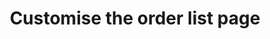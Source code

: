 ---
title: "Customise the order list page"
name: "channelmeta_trade"
key: "order_columns"
description: "Columns included on the order list page. Meta fields can be accessed as &quot;meta.some_value&quot;"
user_friendly_description: "Display the important order information your customers need to see. By default the order number, sales order number, date and order total are displayed."
default: "{
            &quot;ORDER NO.&quot;: &quot;order.id&quot;,
            &quot;SALES ORDER NO.&quot;: &quot;order.sources[0].source_order_code&quot;,
            &quot;DATE&quot;: &quot;order.created&quot;,
            &quot;TOTAL&quot;: &quot;order.total&quot;
        }"
values: []
tags: [channelmeta,trade]
type: "meta"
process: "orders"
headless: true
---